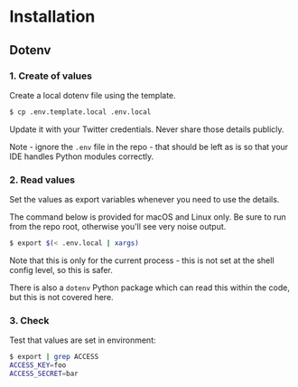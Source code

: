 # Installation


## Dotenv

### 1. Create of values

Create a local dotenv file using the template.

```sh
$ cp .env.template.local .env.local
```

Update it with your Twitter credentials. Never share those details publicly.

Note - ignore the `.env` file in the repo - that should be left as is so that your IDE handles Python modules correctly.

### 2. Read values

Set the values as export variables whenever you need to use the details.

The command below is provided for macOS and Linux only. Be sure to run from the repo root, otherwise you'll see very noise output.

```sh
$ export $(< .env.local | xargs)
```

Note that this is only for the current process - this is not set at the shell config level, so this is safer.

There is also a `dotenv` Python package which can read this within the code, but this is not covered here.

### 3. Check

Test that values are set in environment:

```sh
$ export | grep ACCESS
ACCESS_KEY=foo
ACCESS_SECRET=bar
```
